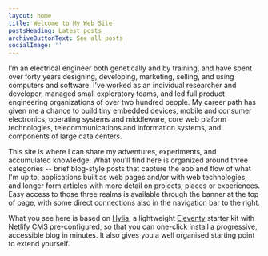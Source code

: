 ```yaml
---
layout: home
title: Welcome to My Web Site
postsHeading: Latest posts
archiveButtonText: See all posts
socialImage: ''
---
```

I’m an electrical engineer both genetically and by training, and have spent over forty years designing, developing, marketing, selling, and using computers and software. I’ve worked as an individual researcher and developer, managed small exploratory teams, and led full product engineering organizations of over two hundred people. My career path has given me a chance to build tiny embedded devices, mobile and consumer electronics, operating systems and middleware, core web plaform technologies, telecommunications and information systems, and components of large data centers.

This site is where I can share my adventures, experiments, and accumulated knowledge. What you'll find here is organized around three categories -- brief blog-style posts that capture the ebb and flow of what I'm up to, applications built as web pages and/or with web technologies, and longer form articles with more detail on projects, places or experiences. Easy access to those three realms is available through the banner at the top of page, with some direct connections also in the navigation bar to the right. 

What you see here is based on [Hylia](https://hylia.website), a lightweight [Eleventy](https://11ty.io) starter kit with [Netlify CMS](https://www.netlifycms.org/) pre-configured, so that you can one-click install a progressive, accessible blog in minutes. It also gives you a well organised starting point to extend yourself.
